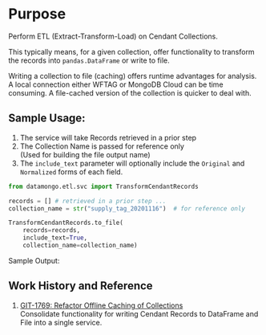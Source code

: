# Purpose
Perform ETL (Extract-Transform-Load) on Cendant Collections.

This typically means, for a given collection, offer functionality to transform the records into `pandas.DataFrame` or write to file.

Writing a collection to file (caching) offers runtime advantages for analysis.  A local connection either WFTAG or MongoDB Cloud can be time consuming.  A file-cached version of the collection is quicker to deal with. 

## Sample Usage:

1.  The service will take Records retrieved in a prior step
2.  The Collection Name is passed for reference only<br />
    (Used for building the file output name) 
3.  The `include_text` parameter will optionally include the `Original` and `Normalized` forms of each field.
```python
from datamongo.etl.svc import TransformCendantRecords

records = [] # retrieved in a prior step ...
collection_name = str("supply_tag_20201116")  # for reference only

TransformCendantRecords.to_file(
    records=records,
    include_text=True,
    collection_name=collection_name)  
```

Sample Output:



## Work History and Reference
1.  [GIT-1769: Refactor Offline Caching of Collections](https://github.ibm.com/GTS-CDO/unstructured-analytics/issues/1769)<br />
    Consolidate functionality for writing Cendant Records to DataFrame and File into a single service.